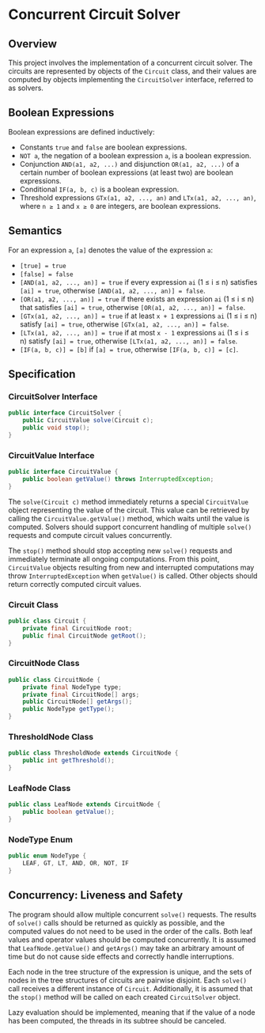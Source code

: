# Concurrent Circuit Solver

## Overview

This project involves the implementation of a concurrent circuit solver. The circuits are represented by objects of the `Circuit` class, and their values are computed by objects implementing the `CircuitSolver` interface, referred to as solvers.

## Boolean Expressions

Boolean expressions are defined inductively:
- Constants `true` and `false` are boolean expressions.
- `NOT a`, the negation of a boolean expression `a`, is a boolean expression.
- Conjunction `AND(a1, a2, ...)` and disjunction `OR(a1, a2, ...)` of a certain number of boolean expressions (at least two) are boolean expressions.
- Conditional `IF(a, b, c)` is a boolean expression.
- Threshold expressions `GTx(a1, a2, ..., an)` and `LTx(a1, a2, ..., an)`, where `n ≥ 1` and `x ≥ 0` are integers, are boolean expressions.

## Semantics

For an expression `a`, `[a]` denotes the value of the expression `a`:
- `[true] = true`
- `[false] = false`
- `[AND(a1, a2, ..., an)] = true` if every expression `ai` (1 ≤ i ≤ n) satisfies `[ai] = true`, otherwise `[AND(a1, a2, ..., an)] = false`.
- `[OR(a1, a2, ..., an)] = true` if there exists an expression `ai` (1 ≤ i ≤ n) that satisfies `[ai] = true`, otherwise `[OR(a1, a2, ..., an)] = false`.
- `[GTx(a1, a2, ..., an)] = true` if at least `x + 1` expressions `ai` (1 ≤ i ≤ n) satisfy `[ai] = true`, otherwise `[GTx(a1, a2, ..., an)] = false`.
- `[LTx(a1, a2, ..., an)] = true` if at most `x - 1` expressions `ai` (1 ≤ i ≤ n) satisfy `[ai] = true`, otherwise `[LTx(a1, a2, ..., an)] = false`.
- `[IF(a, b, c)] = [b]` if `[a] = true`, otherwise `[IF(a, b, c)] = [c]`.

## Specification

### CircuitSolver Interface

```java
public interface CircuitSolver {
    public CircuitValue solve(Circuit c);
    public void stop();
}
```

### CircuitValue Interface

```java
public interface CircuitValue {
    public boolean getValue() throws InterruptedException;
}
```

The `solve(Circuit c)` method immediately returns a special `CircuitValue` object representing the value of the circuit. This value can be retrieved by calling the `CircuitValue.getValue()` method, which waits until the value is computed. Solvers should support concurrent handling of multiple `solve()` requests and compute circuit values concurrently.

The `stop()` method should stop accepting new `solve()` requests and immediately terminate all ongoing computations. From this point, `CircuitValue` objects resulting from new and interrupted computations may throw `InterruptedException` when `getValue()` is called. Other objects should return correctly computed circuit values.

### Circuit Class

```java
public class Circuit {
    private final CircuitNode root;
    public final CircuitNode getRoot();
}
```

### CircuitNode Class

```java
public class CircuitNode {
    private final NodeType type;
    private final CircuitNode[] args;
    public CircuitNode[] getArgs();
    public NodeType getType();
}
```

### ThresholdNode Class

```java
public class ThresholdNode extends CircuitNode {
    public int getThreshold();
}
```

### LeafNode Class

```java
public class LeafNode extends CircuitNode {
    public boolean getValue();
}
```

### NodeType Enum

```java
public enum NodeType {
    LEAF, GT, LT, AND, OR, NOT, IF
}
```

## Concurrency: Liveness and Safety

The program should allow multiple concurrent `solve()` requests. The results of `solve()` calls should be returned as quickly as possible, and the computed values do not need to be used in the order of the calls. Both leaf values and operator values should be computed concurrently. It is assumed that `LeafNode.getValue()` and `getArgs()` may take an arbitrary amount of time but do not cause side effects and correctly handle interruptions.

Each node in the tree structure of the expression is unique, and the sets of nodes in the tree structures of circuits are pairwise disjoint. Each `solve()` call receives a different instance of `Circuit`. Additionally, it is assumed that the `stop()` method will be called on each created `CircuitSolver` object.

Lazy evaluation should be implemented, meaning that if the value of a node has been computed, the threads in its subtree should be canceled.
